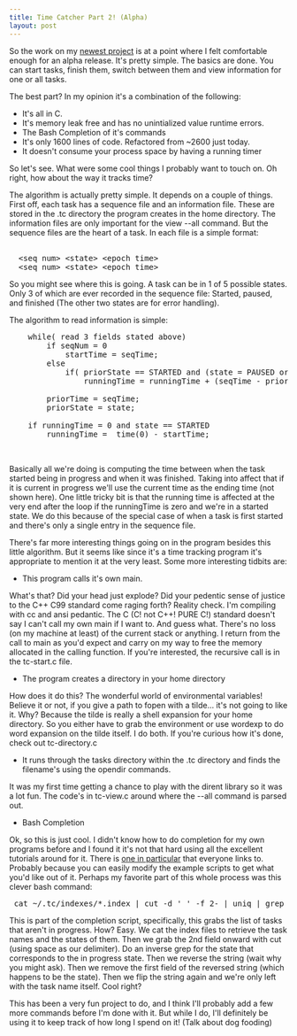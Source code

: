 ```yaml
---
title: Time Catcher Part 2! (Alpha)
layout: post
---
```



So the work on my [newest project] is at a point where I felt comfortable enough for an alpha release. It's pretty simple. The basics are done. You can start tasks, finish them, switch between them and view information for one or all tasks.

The best part? In my opinion it's a combination of the following:
 

- It's all in C.
- It's memory leak free and has no unintialized value runtime errors.
- The Bash Completion of it's commands
- It's only 1600 lines of code. Refactored from ~2600 just today.
- It doesn't consume your process space by having a running timer


So let's see. What were some cool things I probably want to touch on. Oh right, how about the way it tracks time? 

The algorithm is actually pretty simple. It depends on a couple of things. First off, each task has a sequence file and an information file. These are stored in the .tc directory the program creates in the home directory. The information files are only important for the view --all command. But the sequence files are the heart of a task. In each file is a simple format:


<pre> 
  &lt;seq num&gt; &lt;state&gt; &lt;epoch time&gt;  
  &lt;seq num&gt; &lt;state&gt; &lt;epoch time&gt;  
</pre>


 So you might see where this is going. A task can be in 1 of 5 possible states. Only 3 of which are ever recorded in the sequence file: Started, paused, and finished (The other two states are for error handling).

 The algorithm to read information is simple:

<pre>
	while( read 3 fields stated above) 
		if seqNum = 0
			startTime = seqTime;
		else 
			if( priorState == STARTED and (state = PAUSED or state = TC_FINISHED) ) 
				runningTime = runningTime + (seqTime - priorTime);
			
		priorTime = seqTime;
		priorState = state;
			
	if runningTime = 0 and state == STARTED 
		runningTime =  time(0) - startTime;

 </pre>

Basically all we're doing is computing the time between when the task started being in progress and when it was finished. Taking into affect that if it is current in progress we'll use the current time as the ending time (not shown here). One little tricky bit is that the running time is affected at the very end after the loop if the runningTime is zero and we're in a started state. We do this because of the special case of when a task is first started and there's only a single entry in the sequence file.

There's far more interesting things going on in the program besides this little algorithm. But it seems like since it's a time tracking program it's appropriate to mention it at the very least. Some more interesting tidbits are:

- This program calls it's own main.

What's that? Did your head just explode? Did your pedentic sense of justice to the C++ C99 standard come raging forth? Reality check. I'm compiling with cc and ansi pedantic. The C (C! not C++! PURE C!) standard doesn't say I can't call my own main if I want to. And guess what. There's no loss (on my machine at least) of the current stack or anything. I return from the call to main as you'd expect and carry on my way to free the memory allocated in the calling function. If you're interested, the recursive call is in the tc-start.c file. 

-  The program creates a directory in your home directory

How does it do this? The wonderful world of environmental variables! Believe it or not, if you give a path to fopen with a tilde... it's not going to like it. Why? Because the tilde is really a shell expansion for your home directory. So you either have to grab the environment or use wordexp to do word expansion on the tilde itself. I do both. If you're curious how it's done, check out tc-directory.c

- It runs through the tasks directory within the .tc directory and finds the filename's using the opendir commands. 

It was my first time getting a chance to play with the dirent library so it was a lot fun. The code's in tc-view.c around where the --all command is parsed out. 

- Bash Completion

Ok, so this is just cool. I didn't know how to do completion for my own programs before and I found it it's not that hard using all the excellent tutorials around for it. There is [one in particular]  that everyone links to. Probably because you can easily modify the example scripts to get what you'd like out of it. Perhaps my favorite part of this whole process was this clever bash command:

 <pre> cat ~/.tc/indexes/*.index | cut -d ' ' -f 2- | uniq | grep -v  [[:space:]]*8 | rev | cut -d ' ' -f 2- | rev` </pre>

This is part of the completion script, specifically, this grabs the list of tasks that aren't in progress. How? Easy. We cat the index files to retrieve the task names and the states of them. Then we grab the 2nd field onward with cut (using space as our delimiter). Do an inverse grep for the state that corresponds to the in progress state. Then we reverse the string (wait why you might ask). Then we remove the first field of the reversed string (which happens to be the state). Then we flip the string again and we're only left with the task name itself. Cool right?


This has been a very fun project to do, and I think I'll probably add a few more commands before I'm done with it. But while I do, I'll definitely be using it to keep track of how long I spend on it! (Talk about dog fooding)


[newest project]:https://github.com/EJEHardenberg/timecatcher
[one in particular]:http://www.debian-administration.org/articles/316 